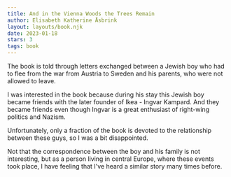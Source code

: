 ```yaml
---
title: And in the Vienna Woods the Trees Remain
author: Elisabeth Katherine Åsbrink
layout: layouts/book.njk
date: 2023-01-18
stars: 3
tags: book
---
```


The book is told through letters exchanged between a Jewish boy who had to flee from the war from Austria to Sweden and his parents, who were not allowed to leave.

I was interested in the book because during his stay this Jewish boy became friends with the later founder of Ikea - Ingvar Kampard. And they became friends even though Ingvar is a great enthusiast of right-wing politics and Nazism. 

Unfortunately, only a fraction of the book is devoted to the relationship between these guys, so I was a bit disappointed. 

Not that the correspondence between the boy and his family is not interesting, but as a person living in central Europe, where these events took place, I have feeling that I've heard a similar story many times before. 